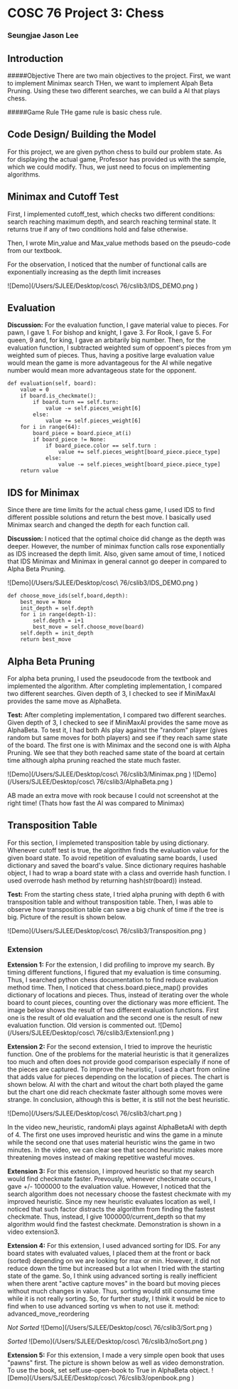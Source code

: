 # COSC 76 Project 3: Chess
### Seungjae Jason Lee



## Introduction

#####Objective 
There are two main objectives to the project. First, we want to implement Minimax search THen, we want to implement Alpah Beta Pruning. Using these two different searches, we can build a AI that plays chess.

#####Game Rule 
THe game rule is basic chess rule.  


## Code Design/ Building the Model
For this project, we are given python chess to build our problem state. As for displaying the actual game, Professor has provided us with the sample, which we could modify. Thus, we just need to focus on implementing algorithms. 

## Minimax and Cutoff Test

First, I implemented cutoff_test, which checks two different conditions: search reaching maximum depth, and search reaching terminal state. It returns true if any of two conditions hold and false otherwise. 

Then, I wrote Min_value and Max_value methods based on the pseudo-code from our textbook. 

For the observation, I noticed that the number of functional calls are exponentially increasing as the depth limit increases

![Demo](/Users/SJLEE/Desktop/cosc\ 76/cslib3/IDS_DEMO.png )



## Evaluation

**Discussion:** For the evaluation function, I gave material value to pieces. For pawn, I gave 1. For bishop and knight, I gave 3. For Rook, I gave 5. For queen, 9 and, for king, I gave an arbitarily big number. Then, for the evaluation function, I subtracted weighted sum of oppoent's pieces from ym weighted sum of pieces. Thus, having a positive large evaluation value would mean the game is more advantageous for the AI while negative number would mean more advantageous state for the opponent. 


	def evaluation(self, board):
        value = 0
        if board.is_checkmate():
            if board.turn == self.turn:
                value -= self.pieces_weight[6]
            else:
                value += self.pieces_weight[6]
        for i in range(64):
            board_piece = board.piece_at(i)
            if board_piece != None:
                if board_piece.color == self.turn :
                    value += self.pieces_weight[board_piece.piece_type]
                else:
                    value -= self.pieces_weight[board_piece.piece_type]
        return value

## IDS for Minimax
Since there are time limits for the actual chess game, I used IDS to find different possible solutions and return the best move. I basically used Minimax search and changed the depth for each function call. 

**Discussion:** I noticed that the optimal choice did change as the depth was deeper. However, the number of minimax function calls rose exponentially as IDS increased the depth limit. Also, given same amout of time, I noticed that IDS Minimax and Minimax in general cannot go deeper in compared to Alpha Beta Pruning.

![Demo](/Users/SJLEE/Desktop/cosc\ 76/cslib3/IDS_DEMO.png )


	def choose_move_ids(self,board,depth):
        best_move = None
        init_depth = self.depth
        for i in range(depth-1):
            self.depth = i+1
            best_move = self.choose_move(board)
        self.depth = init_depth
        return best_move


## Alpha Beta Pruning
For alpha beta pruning, I used the pseudocode from the textbook and implemented the algorithm. After completing implementation, I compared two different searches. Given depth of 3, I checked to see if MiniMaxAI provides the same move as AlphaBeta.

**Test:**  After completing implementation, I compared two different searches. Given depth of 3, I checked to see if MiniMaxAI provides the same move as AlphaBeta. To test it, I had both AIs play against the "random" player (gives random but same moves for both players) and see if they reach same state of the board. The first one is with Minimax and the second one is with Alpha Pruning. We see that they both reached same state of the board at certain time although alpha pruning reached the state much faster. 

![Demo](/Users/SJLEE/Desktop/cosc\ 76/cslib3/Minimax.png )
![Demo](/Users/SJLEE/Desktop/cosc\ 76/cslib3/AlphaBeta.png )



AB made an extra move with rook because I could not screenshot at the right time! (Thats how fast the AI was compared to Minimax)

## Transposition Table

For this section, I implemeted transposition table by using dictionary. Whenever cutoff test is true, the algorithm finds the evaluation value for the given board state. To avoid repetition of evaluating same boards, I used dictionary and saved the board's value. Since dictionary requires hashable object, I had to wrap a board state with a class and override hash function. I used overrode hash method by returning hash(str(board)) instead.

 **Test:** From the starting chess state, I tried alpha pruning with depth 6 with transposition table and without transposition table. Then, I was able to observe how transposition table can save a big chunk of time if the tree is big. Picture of the result is shown below.
 
 ![Demo](/Users/SJLEE/Desktop/cosc\ 76/cslib3/Transposition.png )

### Extension

	
**Extension 1:**
 For the extension, I did profiling to improve my search. By timing different functions, I figured that my evaluation is time consuming. Thus, I searched python chess documentation to find reduce evaluation method time. Then, I noticed that chess.board.piece_map() provides dictionary of locations and pieces. Thus, instead of iterating over the whole board to count pieces, counting over the dictionary was more efficient. The image below shows the result of two different evaluation functions. First one is the result of old evaluation and the second one is the result of new evaluation function. Old version is commented out. 
 ![Demo](/Users/SJLEE/Desktop/cosc\ 76/cslib3/Extension1.png )
 
**Extension 2:**
For the second extension, I tried to improve the heuristic function. One of the problems for the material heuristic is that it generalizes too much and often does not provide good comparison especially if none of the pieces are captured. To improve the heuristic, I used a chart from online that adds value for pieces depending on the location of pieces. The chart is shown below. AI with the chart and witout the chart both played the game but the chart one did reach checkmate faster although some moves were strange. In conclusion, although this is better, it is still not the best heuristic. 

![Demo](/Users/SJLEE/Desktop/cosc\ 76/cslib3/chart.png )

In the video new_heuristic, randomAi plays against AlphaBetaAI with depth of 4. The first one uses improved heuristic and wins the game in a minute while the second one that uses material heuristic wins the game in two minutes. In the video, we can clear see that second heuristic makes more threatening moves instead of making repetitive wasteful moves. 
	
**Extension 3:**
 For this extension, I improved heuristic so that my search would find checkmate faster. Prevously, whenever checkmate occurs, I gave +/- 1000000 to the evaluation value. However, I noticed that the search algorithm does not necessary choose the fastest checkmate with my improved heuristic. Since my new heuristic evaluates location as well, I noticed that such factor distracts the algorithm from finding the fastest checkmate. Thus, instead, I give 1000000/current_depth so that my algorithm would find the fastest checkmate. Demonstration is shown in a video extension3. 
 
 **Extension 4:**
 For this extension, I used advanced sorting for IDS. For any board states with evaluated values, I placed them at the front or back (sorted) depending on we are looking for max or min. However, it did not reduce down the time but increased but a lot when I tried with the starting state of the game. So, I think using advanced sorting is really inefficient when there arent "active capture moves" in the board but moving pieces without much changes in value. Thus, sorting would still consume time while it is not really sorting. So, for further study, I think it would be nice to find when to use advanced sorting vs when to not use it. method: advanced_move_reordering
 
 *Not Sorted*
 ![Demo](/Users/SJLEE/Desktop/cosc\ 76/cslib3/Sort.png )
 
 *Sorted*
  ![Demo](/Users/SJLEE/Desktop/cosc\ 76/cslib3/noSort.png )
 
**Extension 5:**
For this extension, I made a very simple open book that uses "pawns" first. The picture is shown below as well as video demonstration. To use the book, set self.use-open-book to True in AlphaBeta object.
![Demo](/Users/SJLEE/Desktop/cosc\ 76/cslib3/openbook.png )